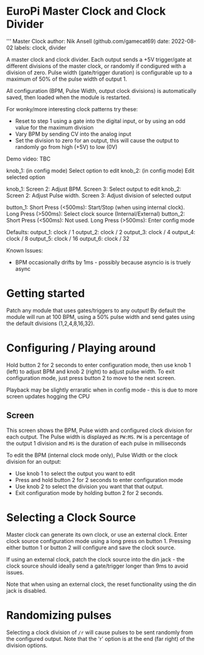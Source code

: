 # EuroPi Master Clock and Clock Divider

'''
Master Clock
author: Nik Ansell (github.com/gamecat69)
date: 2022-08-02
labels: clock, divider

A master clock and clock divider. Each output sends a +5V trigger/gate at different divisions of the master clock, or randomly if condigured with a division of zero.
Pulse width (gate/trigger duration) is configurable up to a maximum of 50% of the pulse width of output 1.

All configuration (BPM, Pulse Width, output clock divisions) is automatically saved, then loaded when the module is restarted.

For wonky/more interesting clock patterns try these:
- Reset to step 1 using a gate into the digital input, or by using an odd value for the maximum division
- Vary BPM by sending CV into the analog input
- Set the division to zero for an output, this will cause the output to randomly go from high (+5V) to low (0V)

Demo video: TBC

knob_1: (in config mode) Select option to edit 
knob_2: (in config mode) Edit selected option 

knob_1: Screen 2: Adjust BPM. Screen 3: Select output to edit 
knob_2: Screen 2: Adjust Pulse width. Screen 3: Adjust division of selected output 

button_1: Short Press (<500ms): Start/Stop (when using internal clock). Long Press (>500ms): Select clock source (Internal/External)
button_2: Short Press (<500ms): Not used. Long Press (>500ms): Enter config mode

Defaults:
output_1: clock / 1
output_2: clock / 2
output_3: clock / 4
output_4: clock / 8
output_5: clock / 16
output_6: clock / 32

Known Issues:
- BPM occasionally drifts by 1ms - possibly because asyncio is is truely async

# Getting started

Patch any module that uses gates/triggers to any output! By default the module will run at 100 BPM, using a 50% pulse width and send gates using the default divisions (1,2,4,8,16,32).

# Configuring / Playing around

Hold button 2 for 2 seconds to enter configuration mode, then use knob 1 (left) to adjust BPM and knob 2 (right) to adjust pulse width. To exit configuration mode, just press button 2 to move to the next screen.

Playback may be slightly erraratic when in config mode - this is due to more screen updates hogging the CPU

## Screen

This screen shows the BPM, Pulse width and configured clock division for each output.
The Pulse width is displayed as `PW:MS`. `PW` is a percentage of the output 1 division and `MS` is the duration of each pulse in milliseconds

To edit the BPM (internal clock mode only), Pulse Width or the clock division for an output:
- Use knob 1 to select the output you want to edit
- Press and hold button 2 for 2 seconds to enter configuration mode
- Use knob 2 to select the division you want that that output.
- Exit configuration mode by holding button 2 for 2 seconds.

# Selecting a Clock Source

Master clock can generate its own clock, or use an external clock.
Enter clock source configuration mode using a long press on button 1.
Pressing either button 1 or button 2 will configure and save the clock source.

If using an external clock, patch the clock source into the din jack - the clock source should ideally send a gate/trigger longer than 9ms to avoid issues.

Note that when using an external clock, the reset functionality using the din jack is disabled.

# Randomizing pulses

Selecting a clock division of `/r` will cause pulses to be sent randomly from the configured output. Note that the 'r' option is at the end (far right) of the division options.